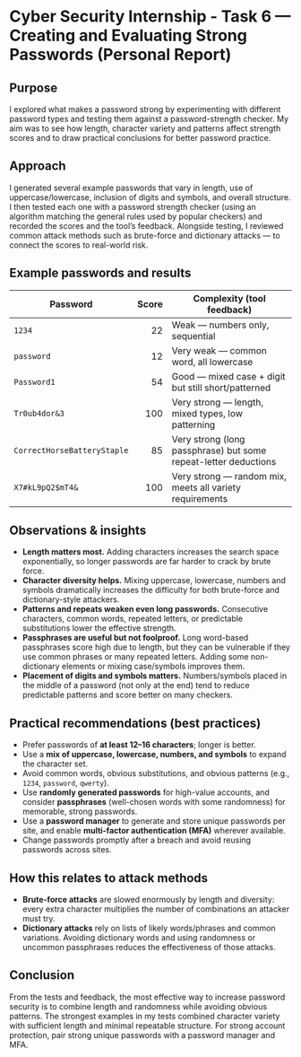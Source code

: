 # Cyber Security Internship - Task 6 — Creating and Evaluating Strong Passwords (Personal Report)

## Purpose

I explored what makes a password strong by experimenting with different password types and testing them against a password-strength checker. My aim was to see how length, character variety and patterns affect strength scores and to draw practical conclusions for better password practice.

## Approach

I generated several example passwords that vary in length, use of uppercase/lowercase, inclusion of digits and symbols, and overall structure. I then tested each one with a password strength checker (using an algorithm matching the general rules used by popular checkers) and recorded the scores and the tool’s feedback. Alongside testing, I reviewed common attack methods  such as brute-force and dictionary attacks — to connect the scores to real-world risk.

## Example passwords and results

| Password                    | Score | Complexity (tool feedback)                                      |
| --------------------------- | ----: | --------------------------------------------------------------- |
| `1234`                      |    22 | Weak — numbers only, sequential                                 |
| `password`                  |    12 | Very weak — common word, all lowercase                          |
| `Password1`                 |    54 | Good — mixed case + digit but still short/patterned             |
| `Tr0ub4dor&3`               |   100 | Very strong — length, mixed types, low patterning               |
| `CorrectHorseBatteryStaple` |    85 | Very strong (long passphrase) but some repeat-letter deductions |
| `X7#kL9pQ2$mT4&`            |   100 | Very strong — random mix, meets all variety requirements        |

## Observations & insights

* **Length matters most.** Adding characters increases the search space exponentially, so longer passwords are far harder to crack by brute force.
* **Character diversity helps.** Mixing uppercase, lowercase, numbers and symbols dramatically increases the difficulty for both brute-force and dictionary-style attackers.
* **Patterns and repeats weaken even long passwords.** Consecutive characters, common words, repeated letters, or predictable substitutions lower the effective strength.
* **Passphrases are useful but not foolproof.** Long word-based passphrases score high due to length, but they can be vulnerable if they use common phrases or many repeated letters. Adding some non-dictionary elements or mixing case/symbols improves them.
* **Placement of digits and symbols matters.** Numbers/symbols placed in the middle of a password (not only at the end) tend to reduce predictable patterns and score better on many checkers.

## Practical recommendations (best practices)

* Prefer passwords of **at least 12–16 characters**; longer is better.
* Use a **mix of uppercase, lowercase, numbers, and symbols** to expand the character set.
* Avoid common words, obvious substitutions, and obvious patterns (e.g., `1234`, `password`, `qwerty`).
* Use **randomly generated passwords** for high-value accounts, and consider **passphrases** (well-chosen words with some randomness) for memorable, strong passwords.
* Use a **password manager** to generate and store unique passwords per site, and enable **multi-factor authentication (MFA)** wherever available.
* Change passwords promptly after a breach and avoid reusing passwords across sites.

## How this relates to attack methods

* **Brute-force attacks** are slowed enormously by length and diversity: every extra character multiplies the number of combinations an attacker must try.
* **Dictionary attacks** rely on lists of likely words/phrases and common variations. Avoiding dictionary words and using randomness or uncommon passphrases reduces the effectiveness of those attacks.

## Conclusion

From the tests and feedback, the most effective way to increase password security is to combine length and randomness while avoiding obvious patterns. The strongest examples in my tests combined character variety with sufficient length and minimal repeatable structure. For strong account protection, pair strong unique passwords with a password manager and MFA.
